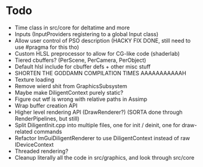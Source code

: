 # Todo

- Time class in src/core for deltatime and more
- Inputs (InputProviders registering to a global Input class)
- Allow user control of PSO description (HACKY FIX DONE, still need to use #pragma for this tho)
- Custom HLSL preprocessor to allow for CG-like code (shaderlab)
- Tiered cbuffers? (PerScene, PerCamera, PerObject)
- Default hlsl include for cbuffer defs + other misc stuff
- SHORTEN THE GODDAMN COMPILATION TIMES AAAAAAAAAAAH
- Texture loading
- Remove wierd shit from GraphicsSubsystem
- Maybe make DiligentContext purely static?
- Figure out wtf is wrong with relative paths in Assimp
- Wrap buffer creation API
- Higher level rendering API (DrawRenderer?) (SORTA done through RenderPipelines, but still)
- Split DiligentInit.cpp into multiple files, one for init / deinit, one for draw-related commands
- Refactor ImGuiDiligentRenderer to use DiligentContext instead of raw IDeviceContext
- Threaded rendering?
- Cleanup literally all the code in src/graphics, and look through src/core